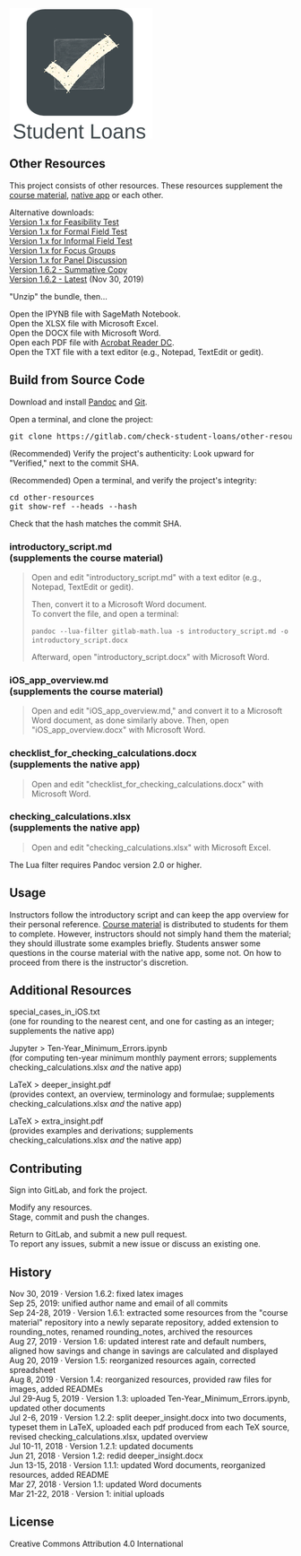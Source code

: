 <snippet>
<content>

![Alt](./app_icon_and_logo.png "Check Student Loans")

## Other Resources

This project consists of other resources. These resources supplement the [course material](https://gitlab.com/check-student-loans/course-material "Click here to access the course material repository."), [native app](https://gitlab.com/check-student-loans/ios "Click here to access the native app's repository.") or each other.<p>

Alternative downloads:<br>
[Version 1.x for Feasibility Test](https://gitlab.com/check-student-loans/other-resources/-/blob/66f4a864b77457d62247b1f405cdc07aaf4bd29a/Archives/feasibility_test.zip "Click here to access the download link.")<br>
[Version 1.x for Formal Field Test](https://gitlab.com/check-student-loans/other-resources/-/blob/66f4a864b77457d62247b1f405cdc07aaf4bd29a/Archives/formal_field_test.zip "Click here to access the download link.")<br>
[Version 1.x for Informal Field Test](https://gitlab.com/check-student-loans/other-resources/-/blob/66f4a864b77457d62247b1f405cdc07aaf4bd29a/Archives/informal_field_test.zip "Click here to access the download link.")<br>
[Version 1.x for Focus Groups](https://gitlab.com/check-student-loans/other-resources/-/blob/66f4a864b77457d62247b1f405cdc07aaf4bd29a/Archives/focus_groups.zip "Click here to access the download link.")<br>
[Version 1.x for Panel Discussion](https://gitlab.com/check-student-loans/other-resources/-/blob/66f4a864b77457d62247b1f405cdc07aaf4bd29a/Archives/panel_discussion.zip "Click here to access the download link.")<br>
[Version 1.6.2 - Summative Copy](https://gitlab.com/check-student-loans/other-resources/-/blob/66f4a864b77457d62247b1f405cdc07aaf4bd29a/Archives/summative.zip "Click here to access the download link.")<br>
[Version 1.6.2 - Latest](https://gitlab.com/check-student-loans/other-resources/-/blob/66f4a864b77457d62247b1f405cdc07aaf4bd29a/Archives/latest.zip "Click here to access the download link.") (Nov 30, 2019)<p>

"Unzip" the bundle, then...

Open the IPYNB file with SageMath Notebook.<br>
Open the XLSX file with Microsoft Excel.<br>
Open the DOCX file with Microsoft Word.<br>
Open each PDF file with [Acrobat Reader DC](https://acrobat.adobe.com/us/en/acrobat/pdf-reader.html "Click here to access the download link.").<br>
Open the TXT file with a text editor (e.g., Notepad, TextEdit or gedit).

## Build from Source Code

Download and install [Pandoc](https://pandoc.org/ "Click here for more information.") and [Git](https://git-scm.com/downloads "Click here to access the download link.").

Open a terminal, and clone the project:
<pre>
git clone https://gitlab.com/check-student-loans/other-resources.git
</pre>

(Recommended) Verify the project's authenticity: Look upward for "Verified," next to the commit SHA.

(Recommended) Open a terminal, and verify the project's integrity:
<pre>
cd other-resources
git show-ref --heads --hash
</pre>
Check that the hash matches the commit SHA.<p>

### introductory_script.md<br>(supplements the course material)

>Open and edit "introductory_script.md" with a text editor (e.g., Notepad, TextEdit or gedit).<p>
>Then, convert it to a Microsoft Word document.<br>
>To convert the file, and open a terminal:
>```
>pandoc --lua-filter gitlab-math.lua -s introductory_script.md -o introductory_script.docx
>```
>Afterward, open "introductory_script.docx" with Microsoft Word.

### iOS_app_overview.md<br>(supplements the course material)

>Open and edit "iOS_app_overview.md," and convert it to a Microsoft Word document, as done similarly above. Then, open "iOS_app_overview.docx" with Microsoft Word.

### checklist_for_checking_calculations.docx<br>(supplements the native app)

>Open and edit "checklist_for_checking_calculations.docx" with Microsoft Word.

### checking_calculations.xlsx<br>(supplements the native app)

>Open and edit "checking_calculations.xlsx" with Microsoft Excel.

The Lua filter requires Pandoc version 2.0 or higher.

## Usage

Instructors follow the introductory script and can keep the app overview for their personal reference.
[Course material](https://gitlab.com/check-student-loans/course-material "Click here to access the course material repository.") is distributed to students for them to complete.
However, instructors should not simply hand them the material; they should illustrate some examples briefly.
Students answer some questions in the course material with the native app, some not.
On how to proceed from there is the instructor's discretion.

<!-- ### Alternative Build Method for Markdown

Install Pandoc *and* [R](https://www.r-project.org "Click here for more information."); open a terminal; then, use R to render the file as a Microsoft Word document: (R utilizes Pandoc in the background)
```
R
> install.packages("rmarkdown")
> library(rmarkdown)
> render("introductory_script.md") # example
``` 
The benefit to rendering markdown with R is that one can embed executable R [code chunks](https://rmarkdown.rstudio.com/lesson-3.html "Click here for more information."). Embed a chunk; change the file's extension to .Rmd; then, re-render the file. -->

## Additional Resources

special_cases_in_iOS.txt<br>
(one for rounding to the nearest cent, and one for casting as an integer; supplements the native app)


Jupyter > Ten-Year_Minimum_Errors.ipynb<br>
(for computing ten-year minimum monthly payment errors; supplements checking_calculations.xlsx *and* the native app)

LaTeX > deeper_insight.pdf<br>
(provides context, an overview, terminology and formulae; supplements checking_calculations.xlsx *and* the native app)

LaTeX > extra_insight.pdf<br>
(provides examples and derivations; supplements checking_calculations.xlsx *and* the native app)

<!--deeper_insight.tex (source code)
    extra_insight.tex (source code)
    images/ (images for deeper_insight.pdf)
    images/svg/ (source of images for deeper_insight.pdf)-->

## Contributing

Sign into GitLab, and fork the project.<p>

Modify any resources.<br>
Stage, commit and push the changes.<p>

Return to GitLab, and submit a new pull request.<br>
To report any issues, submit a new issue or discuss an existing one.<p>

## History

Nov 30, 2019 &middot; Version 1.6.2: fixed latex images<br>
Sep 25, 2019: unified author name and email of all commits<br>
Sep 24-28, 2019 &middot; Version 1.6.1: extracted some resources from the "course material" repository into a newly separate repository, added extension to rounding_notes, renamed rounding_notes, archived the resources<br>
Aug 27, 2019 &middot; Version 1.6: updated interest rate and default numbers, aligned how savings and change in savings are calculated and displayed<br>
Aug 20, 2019 &middot; Version 1.5: reorganized resources again, corrected spreadsheet<br>
Aug 8, 2019 &middot; Version 1.4: reorganized resources, provided raw files for images, added READMEs<br>
Jul 29-Aug 5, 2019 &middot; Version 1.3: uploaded Ten-Year_Minimum_Errors.ipynb, updated other documents<br>
Jul 2-6, 2019 &middot; Version 1.2.2: split deeper_insight.docx into two documents, typeset them in LaTeX, uploaded each pdf produced from each TeX source, revised checking_calculations.xlsx, updated overview<br>
Jul 10-11, 2018 &middot; Version 1.2.1: updated documents<br>
Jun 21, 2018 &middot; Version 1.2: redid deeper_insight.docx<br>
Jun 13-15, 2018 &middot; Version 1.1.1: updated Word documents, reorganized resources, added README<br>
Mar 27, 2018 &middot; Version 1.1: updated Word documents<br>
Mar 21-22, 2018 &middot; Version 1: initial uploads

<!--## Known Issues

Video introduction does not render correctly, if installed from the App Store.<br>
Potential Xcode bug: Unlike for plain text, for attributed text the interface builder draws custom fonts from Font Book.-->

## License

Creative Commons Attribution 4.0 International

</content>
</snippet>

